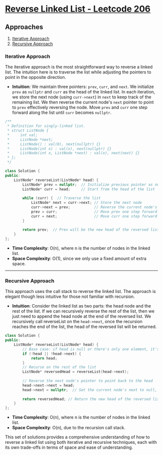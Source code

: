 # [Reverse Linked List - Leetcode 206](https://leetcode.com/problems/reverse-linked-list/)

## Approaches
1. [Iterative Approach](#iterative-approach)
2. [Recursive Approach](#recursive-approach)

### Iterative Approach

The iterative approach is the most straightforward way to reverse a linked list. The intuition here is to traverse the list while adjusting the pointers to point in the opposite direction.

- **Intuition**: We maintain three pointers: `prev`, `curr`, and `next`. We initialize `prev` as `nullptr` and `curr` as the head of the linked list. In each iteration, we store the next node (using `curr->next`) in `next` to keep track of the remaining list. We then reverse the current node's `next` pointer to point to `prev` effectively reversing the node. Move `prev` and `curr` one step forward along the list until `curr` becomes `nullptr`.

```cpp
/**
 * Definition for singly-linked list.
 * struct ListNode {
 *     int val;
 *     ListNode *next;
 *     ListNode() : val(0), next(nullptr) {}
 *     ListNode(int x) : val(x), next(nullptr) {}
 *     ListNode(int x, ListNode *next) : val(x), next(next) {}
 * };
 */

class Solution {
public:
    ListNode* reverseList(ListNode* head) {
        ListNode* prev = nullptr;  // Initialize previous pointer as nullptr
        ListNode* curr = head;     // Start from the head of the list
        
        while (curr) {  // Traverse the list
            ListNode* next = curr->next; // Store the next node
            curr->next = prev;           // Reverse the current node's pointer
            prev = curr;                 // Move prev one step forward
            curr = next;                 // Move curr one step forward
        }
        
        return prev;  // Prev will be the new head of the reversed list
    }
};
```

- **Time Complexity**: O(n), where n is the number of nodes in the linked list.
- **Space Complexity**: O(1), since we only use a fixed amount of extra space.

---

### Recursive Approach

This approach uses the call stack to reverse the linked list. The approach is elegant though less intuitive for those not familiar with recursion.

- **Intuition**: Consider the linked list as two parts: the head node and the rest of the list. If we can recursively reverse the rest of the list, then we just need to append the head node at the end of the reversed list. We recursively call reverseList on the `head->next`, once the recursion reaches the end of the list, the head of the reversed list will be returned.

```cpp
class Solution {
public:
    ListNode* reverseList(ListNode* head) {
        // Base case: if head is null or there's only one element, it's reversed in itself
        if (!head || !head->next) {
            return head;
        }
        // Recurse on the rest of the list
        ListNode* reversedHead = reverseList(head->next);
        
        // Reverse the next node's pointer to point back to the head
        head->next->next = head;
        head->next = nullptr;  // Set the current node's next to null, as it will be the new tail
        
        return reversedHead; // Return the new head of the reversed list
    }
};
```

- **Time Complexity**: O(n), where n is the number of nodes in the linked list.
- **Space Complexity**: O(n), due to the recursion call stack.

This set of solutions provides a comprehensive understanding of how to reverse a linked list using both iterative and recursive techniques, each with its own trade-offs in terms of space and ease of understanding.

